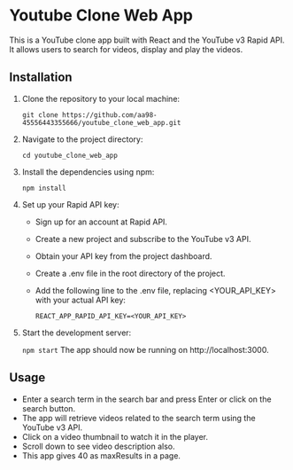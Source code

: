 # Youtube Clone Web App

This is a YouTube clone app built with React and the YouTube v3 Rapid API. It allows users to search for videos, display and play the videos.

## Installation

1. Clone the repository to your local machine:

   `git clone https://github.com/aa98-45556443355666/youtube_clone_web_app.git`

2. Navigate to the project directory:

   `cd youtube_clone_web_app`

3. Install the dependencies using npm:

   `npm install`

4. Set up your Rapid API key:

   - Sign up for an account at Rapid API.

   - Create a new project and subscribe to the YouTube v3 API.

   - Obtain your API key from the project dashboard.

   - Create a .env file in the root directory of the project.

   - Add the following line to the .env file, replacing <YOUR_API_KEY> with your actual API key:

     `REACT_APP_RAPID_API_KEY=<YOUR_API_KEY>`

5. Start the development server:

   `npm start`
   The app should now be running on http://localhost:3000.

## Usage

- Enter a search term in the search bar and press Enter or click on the search button.
- The app will retrieve videos related to the search term using the YouTube v3 API.
- Click on a video thumbnail to watch it in the player.
- Scroll down to see  video description also.
- This app gives 40 as maxResults in a page.